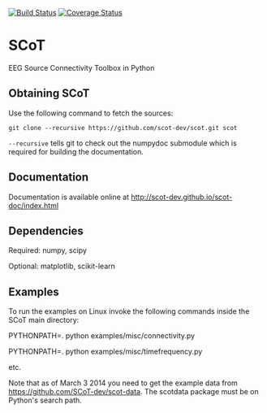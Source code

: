 [![Build Status](https://travis-ci.org/scot-dev/scot.svg?branch=master)](https://travis-ci.org/scot-dev/scot)
[![Coverage Status](https://coveralls.io/repos/scot-dev/scot/badge.svg?branch=master)](https://coveralls.io/r/scot-dev/scot?branch=master)

SCoT
====

EEG Source Connectivity Toolbox in Python


Obtaining SCoT
--------------

Use the following command to fetch the sources:

    git clone --recursive https://github.com/scot-dev/scot.git scot
    
`--recursive` tells git to check out the numpydoc submodule which is required for building the documentation.


Documentation
-------------
Documentation is available online at http://scot-dev.github.io/scot-doc/index.html


Dependencies
------------
Required: numpy, scipy

Optional: matplotlib, scikit-learn


Examples
--------

To run the examples on Linux invoke the following commands inside the SCoT main directory:

PYTHONPATH=. python examples/misc/connectivity.py

PYTHONPATH=. python examples/misc/timefrequency.py

etc.


Note that as of March 3 2014 you need to get the example data from https://github.com/SCoT-dev/scot-data. The scotdata package must be on Python's search path.
